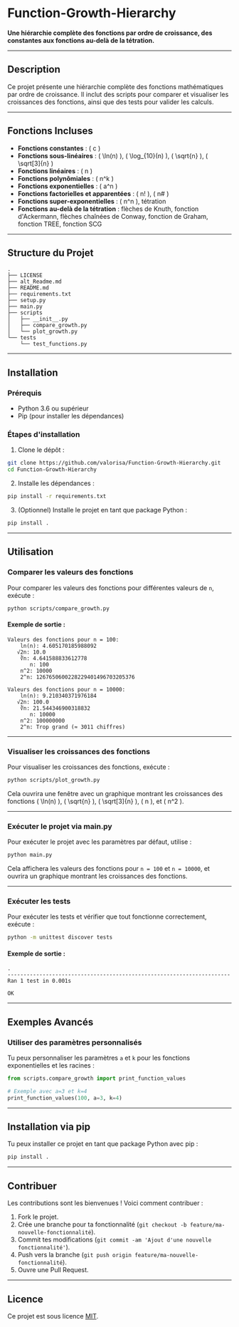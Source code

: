 # Function-Growth-Hierarchy

**Une hiérarchie complète des fonctions par ordre de croissance, des constantes aux fonctions au-delà de la tétration.**

---

## Description

Ce projet présente une hiérarchie complète des fonctions mathématiques par ordre de croissance. Il inclut des scripts pour comparer et visualiser les croissances des fonctions, ainsi que des tests pour valider les calculs.

---

## Fonctions Incluses

- **Fonctions constantes** : \( c \)
- **Fonctions sous-linéaires** : \( \ln(n) \), \( \log_{10}(n) \), \( \sqrt{n} \), \( \sqrt[3]{n} \)
- **Fonctions linéaires** : \( n \)
- **Fonctions polynômiales** : \( n^k \)
- **Fonctions exponentielles** : \( a^n \)
- **Fonctions factorielles et apparentées** : \( n! \), \( n\# \)
- **Fonctions super-exponentielles** : \( n^n \), tétration
- **Fonctions au-delà de la tétration** : flèches de Knuth, fonction d'Ackermann, flèches chaînées de Conway, fonction de Graham, fonction TREE, fonction SCG

---

## Structure du Projet

```
.
├── LICENSE
├── alt_Readme.md
├── README.md
├── requirements.txt
├── setup.py
├── main.py
├── scripts
│   ├── __init__.py
│   ├── compare_growth.py
│   └── plot_growth.py
└── tests
    └── test_functions.py
```

---

## Installation

### Prérequis

- Python 3.6 ou supérieur
- Pip (pour installer les dépendances)

### Étapes d'installation

1. Clone le dépôt :

```bash
git clone https://github.com/valorisa/Function-Growth-Hierarchy.git
cd Function-Growth-Hierarchy
```

2. Installe les dépendances :

```bash
pip install -r requirements.txt
```

3. (Optionnel) Installe le projet en tant que package Python :

```bash
pip install .
```

---

## Utilisation

### Comparer les valeurs des fonctions

Pour comparer les valeurs des fonctions pour différentes valeurs de `n`, exécute :

```bash
python scripts/compare_growth.py
```

#### Exemple de sortie :

```
Valeurs des fonctions pour n = 100:
    ln(n): 4.605170185988092
   √2n: 10.0
    ∛n: 4.641588833612778
       n: 100
    n^2: 10000
    2^n: 1267650600228229401496703205376

Valeurs des fonctions pour n = 10000:
    ln(n): 9.210340371976184
   √2n: 100.0
    ∛n: 21.544346900318832
       n: 10000
    n^2: 100000000
    2^n: Trop grand (≈ 3011 chiffres)
```

---

### Visualiser les croissances des fonctions

Pour visualiser les croissances des fonctions, exécute :

```bash
python scripts/plot_growth.py
```

Cela ouvrira une fenêtre avec un graphique montrant les croissances des fonctions \( \ln(n) \), \( \sqrt{n} \), \( \sqrt[3]{n} \), \( n \), et \( n^2 \).

---

### Exécuter le projet via main.py

Pour exécuter le projet avec les paramètres par défaut, utilise :

```bash
python main.py
```

Cela affichera les valeurs des fonctions pour `n = 100` et `n = 10000`, et ouvrira un graphique montrant les croissances des fonctions.

---

### Exécuter les tests

Pour exécuter les tests et vérifier que tout fonctionne correctement, exécute :

```bash
python -m unittest discover tests
```

#### Exemple de sortie :

```
.
----------------------------------------------------------------------
Ran 1 test in 0.001s

OK
```

---

## Exemples Avancés

### Utiliser des paramètres personnalisés

Tu peux personnaliser les paramètres `a` et `k` pour les fonctions exponentielles et les racines :

```python
from scripts.compare_growth import print_function_values

# Exemple avec a=3 et k=4
print_function_values(100, a=3, k=4)
```

---

## Installation via pip

Tu peux installer ce projet en tant que package Python avec pip :

```bash
pip install .
```

---

## Contribuer

Les contributions sont les bienvenues ! Voici comment contribuer :

1. Fork le projet.
2. Crée une branche pour ta fonctionnalité (`git checkout -b feature/ma-nouvelle-fonctionnalité`).
3. Commit tes modifications (`git commit -am 'Ajout d'une nouvelle fonctionnalité'`).
4. Push vers la branche (`git push origin feature/ma-nouvelle-fonctionnalité`).
5. Ouvre une Pull Request.

---

## Licence

Ce projet est sous licence [MIT](LICENSE).
